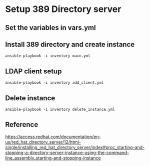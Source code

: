 # Setup 389 Directory server

## Set the variables in vars.yml

## Install 389 directory and create instance

	ansible-playbook -i inventory main.yml

## LDAP client setup

	ansible-playbook -i inventory add_client.yml

## Delete instance

	ansible-playbook -i inventory delete_instance.yml

## Reference

https://access.redhat.com/documentation/en-us/red_hat_directory_server/12/html-single/installing_red_hat_directory_server/index#proc_starting-and-stopping-a-directory-server-instance-using-the-command-line_assembly_starting-and-stopping-instance
